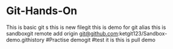 # Git-Hands-On
This is basic git s
this is new filegit
this is demo for git alias
this is sandboxgit remote add origin git@github.com:ketgit123/Sandbox-demo.githistory
#Practise demogit
#test it is
this is pull demo
